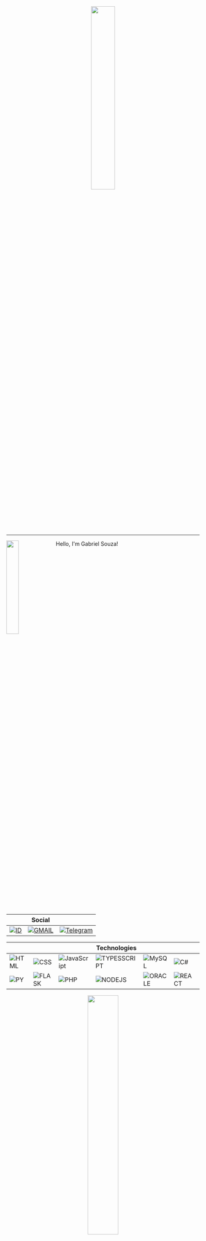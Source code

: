 <div align="center">
  
  <img src="https://user-images.githubusercontent.com/88253613/167476962-9f3c0809-ada0-4021-94a4-7db55f28e73d.png" width="35%">
  
</div>
<hr>

<div>
  
<div>
  
  <img src="https://64.media.tumblr.com/8107b72703d4c2e22fc1716d6552368e/31e14755ea9ad461-71/s500x750/a52b5412774de414d1c53f5ea778cf87ac6b8de8.png" align="left" width="25%">

  <p>Hello, I'm Gabriel Souza!</p>
  
</div>
  

<br><br><br><br><br><br><br><br><br>
<div align="center" >

|                                                                                                                                                                                      | Social                                                                                                                                        |                                                                                                                                                   |
| ------------------------------------------------------------------------------------------------------------------------------------------------------------------------------------ | --------------------------------------------------------------------------------------------------------------------------------------------- | ------------------------------------------------------------------------------------------------------------------------------------------------- |
| <a href="https://www.linkedin.com/in/gabriel-souza-bicho-nunes-429191185/">![ID](https://img.shields.io/badge/LinkedIn-0077B5?style=for-the-badge&logo=linkedin&logoColor=white)</a> | <a href="mailto:gabrie0gsbn@gmail.com">![GMAIL](https://img.shields.io/badge/Gmail-D14836?style=for-the-badge&logo=gmail&logoColor=white)</a> | <a href="https://t.me/ZeroPirata">![Telegram](https://img.shields.io/badge/Telegram-2CA5E0?style=for-the-badge&logo=telegram&logoColor=white)</a> |

|                                                                                                   |                                                                                                    |                                                                                                                    | Technologies                                                                                                       |                                                                                                       |                                                                                                     |                                                                                                     |
| ------------------------------------------------------------------------------------------------- | -------------------------------------------------------------------------------------------------- | ------------------------------------------------------------------------------------------------------------------ | ------------------------------------------------------------------------------------------------------------------ | ----------------------------------------------------------------------------------------------------- | --------------------------------------------------------------------------------------------------- | --------------------------------------------------------------------------------------------------- |
| ![HTML](https://img.shields.io/badge/HTML5-E34F26?style=for-the-badge&logo=html5&logoColor=white) | ![CSS](https://img.shields.io/badge/CSS3-1572B6?style=for-the-badge&logo=css3&logoColor=white)     | ![JavaScript](https://img.shields.io/badge/JavaScript-323330?style=for-the-badge&logo=javascript&logoColor=F7DF1E) | ![TYPESSCRIPT](https://img.shields.io/badge/TypeScript-007ACC?style=for-the-badge&logo=typescript&logoColor=white) | ![MySQL](https://img.shields.io/badge/MySQL-00000F?style=for-the-badge&logo=mysql&logoColor=whit)     | ![C#](https://img.shields.io/badge/C%23-239120?style=for-the-badge&logo=c-sharp&logoColor=white)    | ![YARN](https://img.shields.io/badge/Yarn-2C8EBB?style=for-the-badge&logo=yarn&logoColor=white)     |
| ![PY](https://img.shields.io/badge/Python-14354C?style=for-the-badge&logo=python&logoColor=white) | ![FLASK](https://img.shields.io/badge/Flask-000000?style=for-the-badge&logo=flask&logoColor=white) | ![PHP](https://img.shields.io/badge/PHP-777BB4?style=for-the-badge&logo=php&logoColor=white)                       | ![NODEJS](https://img.shields.io/badge/Node.js-339933?style=for-the-badge&logo=nodedotjs&logoColor=white)          | ![ORACLE](https://img.shields.io/badge/Oracle-F80000?style=for-the-badge&logo=oracle&logoColor=black) | ![REACT](https://img.shields.io/badge/React-20232A?style=for-the-badge&logo=react&logoColor=61DAFB) | ![DOTNET](https://img.shields.io/badge/.NET-512BD4?style=for-the-badge&logo=dotnet&logoColor=white) |
  

<img src="https://github-readme-stats.vercel.app/api?username=ZeroPirata&show_icons=true&&theme=dark" width="40%">  
    
</div>
